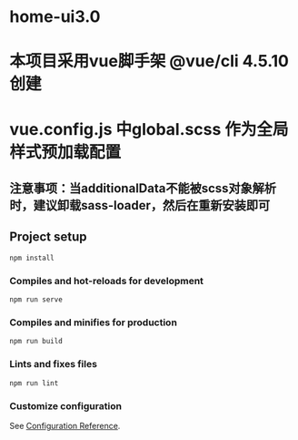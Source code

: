 # home-ui3.0

# 本项目采用vue脚手架 @vue/cli 4.5.10创建

# vue.config.js 中global.scss 作为全局样式预加载配置

## 注意事项：当additionalData不能被scss对象解析时，建议卸载sass-loader，然后在重新安装即可

## Project setup
```
npm install
```

### Compiles and hot-reloads for development
```
npm run serve
```

### Compiles and minifies for production
```
npm run build
```

### Lints and fixes files
```
npm run lint
```

### Customize configuration
See [Configuration Reference](https://cli.vuejs.org/config/).
